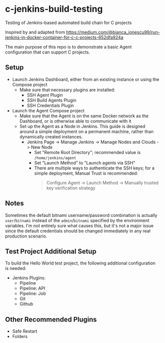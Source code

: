 # c-jenkins-build-testing
 Testing of Jenkins-based automated build chain for C projects

 Inspired by and adapted from https://medium.com/@bianca_ionescu99/run-jenkins-in-docker-container-for-c-c-projects-652dfa924a

The main purpose of this repo is to demonstrate a basic Agent configuration that can support C projects.

## Setup

- Launch Jenkins Dashboard, either from an existing instance or using the Compose project
    - Make sure that necessary plugins are installed:
        - SSH Agent Plugin
        - SSH Build Agents Plugin
        - SSH Credentials Plugin
- Launch the Agent Compose project
    - Make sure that the Agent is on the same Docker network as the Dashboard, or is otherwise able to communicate with it
    - Set up the Agent as a Node in Jenkins. This guide is designed around a simple deployment on a permanent machine, rather than dynamically created instances.
        - Jenkins Page -> Manage Jenkins -> Manage Nodes and Clouds -> New Node
            - Set "Remote Root Directory"; recommended value is `/home/jenkins/agent`
            - Set "Launch Method" to "Launch agents via SSH"
            - There are multiple ways to authenticate the SSH keys; for a simple deployment, Manual Trust is recommended:
                > Configure Agent -> Launch Method -> Manually trusted key verification strategy

## Notes

Sometimes the default bitnami username/password combination is actually `user`/`bitnami` instead of the `admin`/`bitnami` specified by the environment variables. I'm not entirely sure what causes this, but it's not a major issue since the default credentials should be changed immediately in any real production scenario.

## Test Project Additional Setup

To build the Hello World test project, the following additional configuration is needed:

- Jenkins Plugins:
    - Pipeline
    - Pipeline: API
    - Pipeline: Job
    - Git
    - Github

## Other Recommended Plugins

- Safe Restart
- Folders